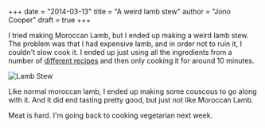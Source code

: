+++
date = "2014-03-13"
title = "A weird lamb stew"
author = "Jono Cooper"
draft = true
+++

I tried making Moroccan Lamb, but I ended up making a weird lamb stew. The problem was that I had expensive lamb, and in order not to ruin it, I couldn't slow cook it. I ended up just using all the ingredients from a number of [different recipes](http://www.myrecipes.com/recipe/moroccan-lamb-tagine-10000000600610/) and then only cooking it for around 10 minutes.

![Lamb Stew](http://files.mintco.de/site/images/lamb_stew.jpg)

Like normal moroccan lamb, I ended up making some couscous to go along with it. And it did end tasting pretty good, but just not like Moroccan Lamb.

Meat is hard. I'm going back to cooking vegetarian next week.
